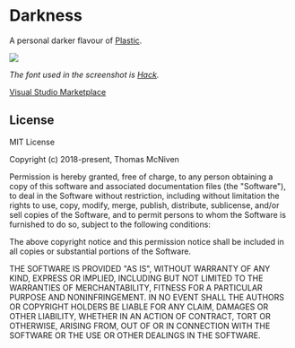 # Darkness

A personal darker flavour of [Plastic](https://github.com/will-stone/plastic).

![](https://i.imgur.com/UaAs9ES.png)

_The font used in the screenshot is [Hack](https://github.com/source-foundry/Hack)._

[Visual Studio Marketplace](https://marketplace.visualstudio.com/items?itemName=trmcnvn.darkness-theme)

## License

MIT License

Copyright (c) 2018-present, Thomas McNiven

Permission is hereby granted, free of charge, to any person obtaining a copy
of this software and associated documentation files (the "Software"), to deal
in the Software without restriction, including without limitation the rights
to use, copy, modify, merge, publish, distribute, sublicense, and/or sell
copies of the Software, and to permit persons to whom the Software is
furnished to do so, subject to the following conditions:

The above copyright notice and this permission notice shall be included in all
copies or substantial portions of the Software.

THE SOFTWARE IS PROVIDED "AS IS", WITHOUT WARRANTY OF ANY KIND, EXPRESS OR
IMPLIED, INCLUDING BUT NOT LIMITED TO THE WARRANTIES OF MERCHANTABILITY,
FITNESS FOR A PARTICULAR PURPOSE AND NONINFRINGEMENT. IN NO EVENT SHALL THE
AUTHORS OR COPYRIGHT HOLDERS BE LIABLE FOR ANY CLAIM, DAMAGES OR OTHER
LIABILITY, WHETHER IN AN ACTION OF CONTRACT, TORT OR OTHERWISE, ARISING FROM,
OUT OF OR IN CONNECTION WITH THE SOFTWARE OR THE USE OR OTHER DEALINGS IN THE
SOFTWARE.
